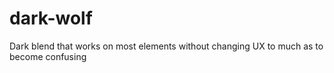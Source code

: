 # dark-wolf
Dark blend that works on most elements without changing UX to much as to become confusing
